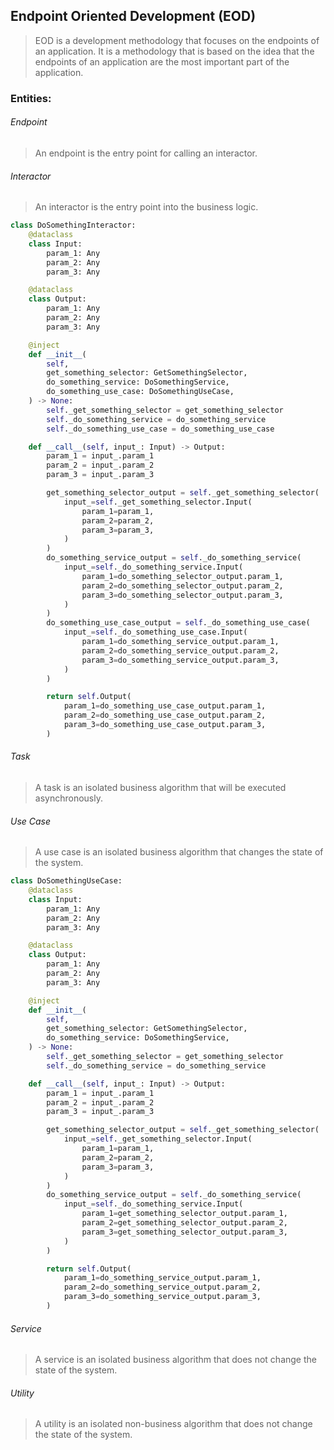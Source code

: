 ## Endpoint Oriented Development (EOD)
>EOD is a development methodology that focuses on the endpoints of an application. It is a methodology that is based on the idea that the endpoints of an application are the most important part of the application.
### Entities:
###### Endpoint
>An endpoint is the entry point for calling an interactor.
###### Interactor
>An interactor is the entry point into the business logic.

```python
class DoSomethingInteractor:
    @dataclass
    class Input:
        param_1: Any
        param_2: Any
        param_3: Any

    @dataclass
    class Output:
        param_1: Any
        param_2: Any
        param_3: Any

    @inject
    def __init__(
        self,
        get_something_selector: GetSomethingSelector,
        do_something_service: DoSomethingService,
        do_something_use_case: DoSomethingUseCase,
    ) -> None:
        self._get_something_selector = get_something_selector
        self._do_something_service = do_something_service
        self._do_something_use_case = do_something_use_case

    def __call__(self, input_: Input) -> Output:
        param_1 = input_.param_1
        param_2 = input_.param_2
        param_3 = input_.param_3

        get_something_selector_output = self._get_something_selector(
            input_=self._get_something_selector.Input(
                param_1=param_1,
                param_2=param_2,
                param_3=param_3,
            )
        )
        do_something_service_output = self._do_something_service(
            input_=self._do_something_service.Input(
                param_1=do_something_selector_output.param_1,
                param_2=do_something_selector_output.param_2,
                param_3=do_something_selector_output.param_3,
            )
        )
        do_something_use_case_output = self._do_something_use_case(
            input_=self._do_something_use_case.Input(
                param_1=do_something_service_output.param_1,
                param_2=do_something_service_output.param_2,
                param_3=do_something_service_output.param_3,
            )
        )

        return self.Output(
            param_1=do_something_use_case_output.param_1,
            param_2=do_something_use_case_output.param_2,
            param_3=do_something_use_case_output.param_3,
        )
```
###### Task
>A task is an isolated business algorithm that will be executed asynchronously.
###### Use Case
>A use case is an isolated business algorithm that changes the state of the system.
```python
class DoSomethingUseCase:
    @dataclass
    class Input:
        param_1: Any
        param_2: Any
        param_3: Any

    @dataclass
    class Output:
        param_1: Any
        param_2: Any
        param_3: Any

    @inject
    def __init__(
        self,
        get_something_selector: GetSomethingSelector,
        do_something_service: DoSomethingService,
    ) -> None:
        self._get_something_selector = get_something_selector
        self._do_something_service = do_something_service

    def __call__(self, input_: Input) -> Output:
        param_1 = input_.param_1
        param_2 = input_.param_2
        param_3 = input_.param_3

        get_something_selector_output = self._get_something_selector(
            input_=self._get_something_selector.Input(
                param_1=param_1,
                param_2=param_2,
                param_3=param_3,
            )
        )
        do_something_service_output = self._do_something_service(
            input_=self._do_something_service.Input(
                param_1=get_something_selector_output.param_1,
                param_2=get_something_selector_output.param_2,
                param_3=get_something_selector_output.param_3,
            )
        )

        return self.Output(
            param_1=do_something_service_output.param_1,
            param_2=do_something_service_output.param_2,
            param_3=do_something_service_output.param_3,
        )
```
###### Service
>A service is an isolated business algorithm that does not change the state of the system.
###### Utility
>A utility is an isolated non-business algorithm that does not change the state of the system.
